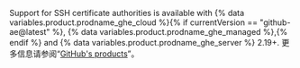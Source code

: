 Support for SSH certificate authorities is available with {% data variables.product.prodname_ghe_cloud %}{% if currentVersion == "github-ae@latest" %}, {% data variables.product.prodname_ghe_managed %},{% endif %} and {% data variables.product.prodname_ghe_server %} 2.19+. 更多信息请参阅“[GitHub's products](/articles/githubs-products)”。
